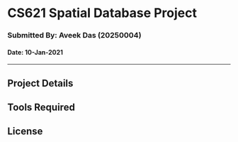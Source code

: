 # CS621 Spatial Database Project
### Submitted By: **Aveek Das (20250004)**
#### Date: **10-Jan-2021**
--------------------------------------------

## Project Details


## Tools Required


## License